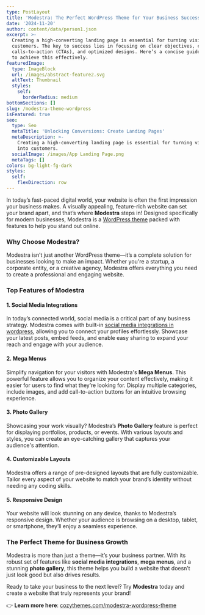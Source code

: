 ```yaml
---
type: PostLayout
title: 'Modestra: The Perfect WordPress Theme for Your Business Success'
date: '2024-11-20'
author: content/data/person1.json
excerpt: >-
  Creating a high-converting landing page is essential for turning visitors into
  customers. The key to success lies in focusing on clear objectives, compelling
  calls-to-action (CTAs), and optimized designs. Here’s a concise guide on how
  to achieve this effectively.
featuredImage:
  type: ImageBlock
  url: /images/abstract-feature2.svg
  altText: Thumbnail
  styles:
    self:
      borderRadius: medium
bottomSections: []
slug: /modestra-theme-wordpress
isFeatured: true
seo:
  type: Seo
  metaTitle: 'Unlocking Conversions: Create Landing Pages'
  metaDescription: >-
    Creating a high-converting landing page is essential for turning visitors
    into customers.
  socialImage: /images/App Landing Page.png
  metaTags: []
colors: bg-light-fg-dark
styles:
  self:
    flexDirection: row
---
```

In today’s fast-paced digital world, your website is often the first impression your business makes. A visually appealing, feature-rich website can set your brand apart, and that’s where **Modestra** steps in! Designed specifically for modern businesses, Modestra is a [WordPress theme](cozythemes.com) packed with features to help you stand out online.

### **Why Choose Modestra?**

Modestra isn’t just another WordPress theme—it’s a complete solution for businesses looking to make an impact. Whether you're a startup, a corporate entity, or a creative agency, Modestra offers everything you need to create a professional and engaging website.

### **Top Features of Modestra**

#### **1. Social Media Integrations**

In today’s connected world, social media is a critical part of any business strategy. Modestra comes with built-in [social media integrations in wordpress](https://cozythemes.com/blog/social-media-plugins-for-wordpress/), allowing you to connect your profiles effortlessly. Showcase your latest posts, embed feeds, and enable easy sharing to expand your reach and engage with your audience.

#### **2. Mega Menus**

Simplify navigation for your visitors with Modestra's **Mega Menus**. This powerful feature allows you to organize your content effectively, making it easier for users to find what they’re looking for. Display multiple categories, include images, and add call-to-action buttons for an intuitive browsing experience.

#### **3. Photo Gallery**

Showcasing your work visually? Modestra’s **Photo Gallery** feature is perfect for displaying portfolios, products, or events. With various layouts and styles, you can create an eye-catching gallery that captures your audience's attention.

#### **4. Customizable Layouts**

Modestra offers a range of pre-designed layouts that are fully customizable. Tailor every aspect of your website to match your brand’s identity without needing any coding skills.

#### **5. Responsive Design**

Your website will look stunning on any device, thanks to Modestra’s responsive design. Whether your audience is browsing on a desktop, tablet, or smartphone, they’ll enjoy a seamless experience.

### **The Perfect Theme for Business Growth**

Modestra is more than just a theme—it’s your business partner. With its robust set of features like **social media integrations**, **mega menus**, and a stunning **photo gallery**, this theme helps you build a website that doesn’t just look good but also drives results.

Ready to take your business to the next level? Try **Modestra** today and create a website that truly represents your brand!

👉 **Learn more here**: [cozythemes.com/modestra-wordpress-theme](https://cozythemes.com/modestra-wordpress-theme/)



